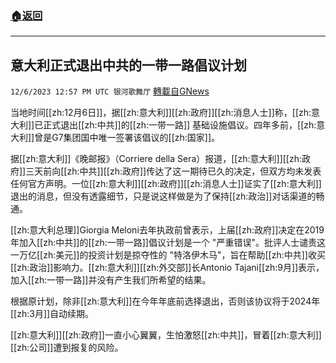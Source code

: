 ###  [:house:返回](README.md)
---


## 意大利正式退出中共的一带一路倡议计划
`12/6/2023 12:57 PM UTC 银河歌舞厅` [轉載自GNews](https://gnews.org/articles/2078114)

当地时间[[zh:12月6日]]，据[[zh:意大利]][[zh:政府]][[zh:消息人士]]称，[[zh:意大利]]已正式退出[[zh:中共]]的[[zh:一带一路]] 基础设施倡议。四年多前，[[zh:意大利]]曾是G7集团国中唯一签署该倡议的[[zh:国家]]。

据[[zh:意大利]]《晚邮报》（Corriere della Sera）报道，[[zh:意大利]][[zh:政府]]三天前向[[zh:中共]][[zh:政府]]传达了这一期待已久的决定，但双方均未发表任何官方声明。一位[[zh:意大利]][[zh:政府]][[zh:消息人士]]证实了[[zh:意大利]]退出的消息，但没有透露细节，只是说这样做是为了保持[[zh:政治]]对话渠道的畅通。

[[zh:意大利总理]]Giorgia Meloni去年执政前曾表示，上届[[zh:政府]]决定在2019年加入[[zh:中共]]的[[zh:一带一路]]倡议计划是一个 "严重错误"。批评人士谴责这一万亿[[zh:美元]]的投资计划是掠夺性的 "特洛伊木马"，旨在帮助[[zh:中共]]收买[[zh:政治]]影响力。[[zh:意大利]][[zh:外交部]]长Antonio Tajani[[zh:9月]]表示，加入[[zh:一带一路]]并没有产生我们所希望的结果。

根据原计划，除非[[zh:意大利]]在今年年底前选择退出，否则该协议将于2024年[[zh:3月]]自动续期。

[[zh:意大利]][[zh:政府]]一直小心翼翼，生怕激怒[[zh:中共]]，冒着[[zh:意大利]][[zh:公司]]遭到报复的风险。
